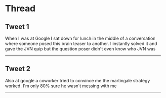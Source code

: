 # Thread

## Tweet 1

When I was at Google I sat down for lunch in the middle of a conversation where someone posed this brain teaser to another. I instantly solved it and gave the JVN quip but the question poser didn't even know who JVN was

---

## Tweet 2

Also at google a coworker tried to convince me the martingale strategy worked. I'm only 80% sure he wasn't messing with me

---

